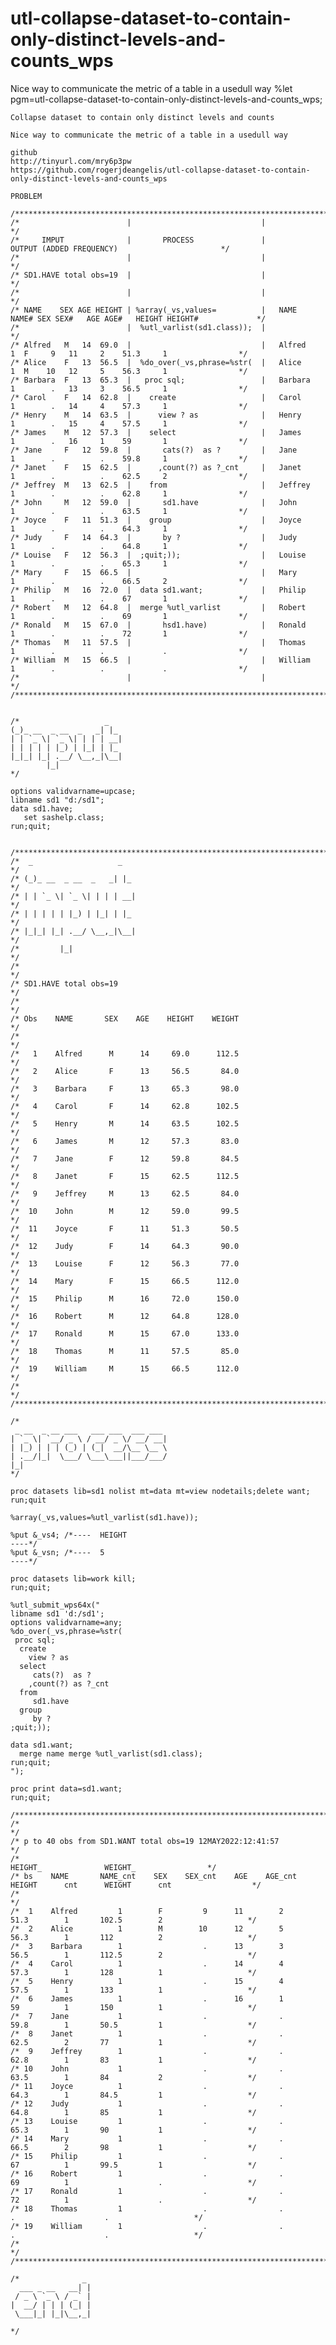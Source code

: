 # utl-collapse-dataset-to-contain-only-distinct-levels-and-counts_wps
Nice way to communicate the metric of a table in a usedull way
    %let pgm=utl-collapse-dataset-to-contain-only-distinct-levels-and-counts_wps;

    Collapse dataset to contain only distinct levels and counts

    Nice way to communicate the metric of a table in a usedull way

    github
    http://tinyurl.com/mry6p3pw
    https://github.com/rogerjdeangelis/utl-collapse-dataset-to-contain-only-distinct-levels-and-counts_wps

    PROBLEM

    /**************************************************************************************************************************/
    /*                        |                             |                                                                 */
    /*     IMPUT              |       PROCESS               |                  OUTPUT (ADDED FREQUENCY)                       */
    /*                        |                             |                                                                 */
    /* SD1.HAVE total obs=19  |                             |                                                                 */
    /*                        |                             |                                                                 */
    /* NAME    SEX AGE HEIGHT | %array(_vs,values=          |   NAME   NAME# SEX SEX#   AGE AGE#   HEIGHT HEIGHT#             */
    /*                        |  %utl_varlist(sd1.class));  |                                                                 */
    /* Alfred   M   14  69.0  |                             |   Alfred     1  F     9   11     2    51.3     1                */
    /* Alice    F   13  56.5  |  %do_over(_vs,phrase=%str(  |   Alice      1  M    10   12     5    56.3     1                */
    /* Barbara  F   13  65.3  |   proc sql;                 |   Barbara    1        .   13     3    56.5     1                */
    /* Carol    F   14  62.8  |    create                   |   Carol      1        .   14     4    57.3     1                */
    /* Henry    M   14  63.5  |      view ? as              |   Henry      1        .   15     4    57.5     1                */
    /* James    M   12  57.3  |    select                   |   James      1        .   16     1    59       1                */
    /* Jane     F   12  59.8  |       cats(?)  as ?         |   Jane       1        .          .    59.8     1                */
    /* Janet    F   15  62.5  |      ,count(?) as ?_cnt     |   Janet      1        .          .    62.5     2                */
    /* Jeffrey  M   13  62.5  |    from                     |   Jeffrey    1        .          .    62.8     1                */
    /* John     M   12  59.0  |       sd1.have              |   John       1        .          .    63.5     1                */
    /* Joyce    F   11  51.3  |    group                    |   Joyce      1        .          .    64.3     1                */
    /* Judy     F   14  64.3  |       by ?                  |   Judy       1        .          .    64.8     1                */
    /* Louise   F   12  56.3  |  ;quit;));                  |   Louise     1        .          .    65.3     1                */
    /* Mary     F   15  66.5  |                             |   Mary       1        .          .    66.5     2                */
    /* Philip   M   16  72.0  |  data sd1.want;             |   Philip     1        .          .    67       1                */
    /* Robert   M   12  64.8  |  merge %utl_varlist         |   Robert     1        .          .    69       1                */
    /* Ronald   M   15  67.0  |       hsd1.have)            |   Ronald     1        .          .    72       1                */
    /* Thomas   M   11  57.5  |                             |   Thomas     1        .          .             .                */
    /* William  M   15  66.5  |                             |   William    1        .          .             .                */
    /*                        |                             |                                                                 */
    /**************************************************************************************************************************/


    /*                   _
    (_)_ __  _ __  _   _| |_
    | | `_ \| `_ \| | | | __|
    | | | | | |_) | |_| | |_
    |_|_| |_| .__/ \__,_|\__|
            |_|
    */

    options validvarname=upcase;
    libname sd1 "d:/sd1";
    data sd1.have;
       set sashelp.class;
    run;quit;


    /**************************************************************************************************************************/
    /*  _                   _                                                                                                 */
    /* (_)_ __  _ __  _   _| |_                                                                                               */
    /* | | `_ \| `_ \| | | | __|                                                                                              */
    /* | | | | | |_) | |_| | |_                                                                                               */
    /* |_|_| |_| .__/ \__,_|\__|                                                                                              */
    /*         |_|                                                                                                            */
    /*                                                                                                                        */
    /* SD1.HAVE total obs=19                                                                                                  */
    /*                                                                                                                        */
    /* Obs    NAME       SEX    AGE    HEIGHT    WEIGHT                                                                       */
    /*                                                                                                                        */
    /*   1    Alfred      M      14     69.0      112.5                                                                       */
    /*   2    Alice       F      13     56.5       84.0                                                                       */
    /*   3    Barbara     F      13     65.3       98.0                                                                       */
    /*   4    Carol       F      14     62.8      102.5                                                                       */
    /*   5    Henry       M      14     63.5      102.5                                                                       */
    /*   6    James       M      12     57.3       83.0                                                                       */
    /*   7    Jane        F      12     59.8       84.5                                                                       */
    /*   8    Janet       F      15     62.5      112.5                                                                       */
    /*   9    Jeffrey     M      13     62.5       84.0                                                                       */
    /*  10    John        M      12     59.0       99.5                                                                       */
    /*  11    Joyce       F      11     51.3       50.5                                                                       */
    /*  12    Judy        F      14     64.3       90.0                                                                       */
    /*  13    Louise      F      12     56.3       77.0                                                                       */
    /*  14    Mary        F      15     66.5      112.0                                                                       */
    /*  15    Philip      M      16     72.0      150.0                                                                       */
    /*  16    Robert      M      12     64.8      128.0                                                                       */
    /*  17    Ronald      M      15     67.0      133.0                                                                       */
    /*  18    Thomas      M      11     57.5       85.0                                                                       */
    /*  19    William     M      15     66.5      112.0                                                                       */
    /*                                                                                                                        */
    /**************************************************************************************************************************/

    /*
     _ __  _ __ ___   ___ ___  ___ ___
    | `_ \| `__/ _ \ / __/ _ \/ __/ __|
    | |_) | | | (_) | (_|  __/\__ \__ \
    | .__/|_|  \___/ \___\___||___/___/
    |_|
    */

    proc datasets lib=sd1 nolist mt=data mt=view nodetails;delete want; run;quit
    
    %array(_vs,values=%utl_varlist(sd1.have));

    %put &_vs4; /*----  HEIGHT                                               ----*/
    %put &_vsn; /*----  5                                                    ----*/

    proc datasets lib=work kill;
    run;quit;

    %utl_submit_wps64x("
    libname sd1 'd:/sd1';
    options validvarname=any;
    %do_over(_vs,phrase=%str(
     proc sql;
      create
        view ? as
      select
         cats(?)  as ?
        ,count(?) as ?_cnt
      from
         sd1.have
      group
         by ?
    ;quit;));

    data sd1.want;
      merge name merge %utl_varlist(sd1.class);
    run;quit;
    ");

    proc print data=sd1.want;
    run;quit;

    /**************************************************************************************************************************/
    /*                                                                                                                        */
    /* p to 40 obs from SD1.WANT total obs=19 12MAY2022:12:41:57                                                              */
    /*                                                                            HEIGHT_              WEIGHT_                */
    /* bs    NAME       NAME_cnt    SEX    SEX_cnt    AGE    AGE_cnt    HEIGHT      cnt      WEIGHT      cnt                  */
    /*                                                                                                                        */
    /*  1    Alfred         1        F         9      11        2        51.3        1       102.5        2                   */
    /*  2    Alice          1        M        10      12        5        56.3        1       112          2                   */
    /*  3    Barbara        1                  .      13        3        56.5        1       112.5        2                   */
    /*  4    Carol          1                  .      14        4        57.3        1       128          1                   */
    /*  5    Henry          1                  .      15        4        57.5        1       133          1                   */
    /*  6    James          1                  .      16        1        59          1       150          1                   */
    /*  7    Jane           1                  .                .        59.8        1       50.5         1                   */
    /*  8    Janet          1                  .                .        62.5        2       77           1                   */
    /*  9    Jeffrey        1                  .                .        62.8        1       83           1                   */
    /* 10    John           1                  .                .        63.5        1       84           2                   */
    /* 11    Joyce          1                  .                .        64.3        1       84.5         1                   */
    /* 12    Judy           1                  .                .        64.8        1       85           1                   */
    /* 13    Louise         1                  .                .        65.3        1       90           1                   */
    /* 14    Mary           1                  .                .        66.5        2       98           1                   */
    /* 15    Philip         1                  .                .        67          1       99.5         1                   */
    /* 16    Robert         1                  .                .        69          1                    .                   */
    /* 17    Ronald         1                  .                .        72          1                    .                   */
    /* 18    Thomas         1                  .                .                    .                    .                   */
    /* 19    William        1                  .                .                    .                    .                   */
    /*                                                                                                                        */
    /**************************************************************************************************************************/

    /*              _
      ___ _ __   __| |
     / _ \ `_ \ / _` |
    |  __/ | | | (_| |
     \___|_| |_|\__,_|

    */
